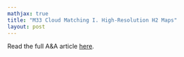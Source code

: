 ```yaml
---
mathjax: true
title: "M33 Cloud Matching I. High-Resolution H2 Maps"
layout: post
---
```


Read the full A&A article [here](https://doi.org/10.1051/0004-6361/202349027).
